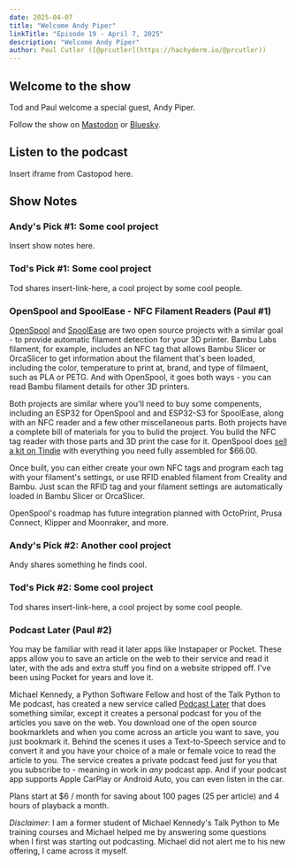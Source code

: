 ```yaml
---
date: 2025-04-07
title: "Welcome Andy Piper"
linkTitle: "Episode 19 - April 7, 2025"
description: "Welcome Andy Piper"
author: Paul Cutler ([@prcutler](https://hachyderm.io/@prcutler))
---
```


## Welcome to the show

Tod and Paul welcome a special guest, Andy Piper.

Follow the show on [Mastodon](https://www.circuitpythonshow.com/@thebootloader/follow) or [Bluesky](https://bsky.app/profile/thebootloader.net). 

## Listen to the podcast

Insert iframe from Castopod here.

## Show Notes

### Andy's Pick #1: Some cool project
Insert show notes here.

### Tod's Pick #1: Some cool project
Tod shares insert-link-here, a cool project by some cool people.

### OpenSpool and SpoolEase - NFC Filament Readers (Paul #1)

[OpenSpool](https://github.com/spuder/OpenSpool) and [SpoolEase](https://github.com/yanshay/SpoolEase) are two open source 
projects with a similar goal - to provide automatic filament detection for your 3D printer.  Bambu Labs filament, for example, includes 
an NFC tag that allows Bambu Slicer or OrcaSlicer to get information about the filament that's been loaded, including the color, 
temperature to print at, brand, and type of filmaent, such as PLA or PETG.  And with OpenSpool, it goes both ways - you can read Bambu 
filament details for other 3D printers.

Both projects are similar where you'll need to buy some compenents, including an ESP32 for OpenSpool and and ESP32-S3 for SpoolEase, 
along with an NFC reader and a few other miscellaneous parts.  Both projects have a complete bill of materials for you to bulid the project. 
You build the NFC tag reader with those parts and 3D print the case  for it. OpenSpool does 
[sell a kit on Tindie](https://www.tindie.com/products/spuder/openspool-mini/) with everything you need fully assembled for $66.00.

Once built, you can either create your own NFC tags and program each tag with your filament's settings, or use RFID enabled filament 
from Creality and Bambu.  Just scan the RFID tag and your filament settings are automatically loaded in Bambu Slicer or OrcaSlicer.

OpenSpool's roadmap has future integration planned with OctoPrint, Prusa Connect, Klipper and Moonraker, and more.

### Andy's Pick #2: Another cool project
Andy shares something he finds cool.

### Tod's Pick #2: Some cool project
Tod shares insert-link-here, a cool project by some cool people.

### Podcast Later (Paul #2)

You may be familiar with read it later apps like Instapaper or Pocket.  These apps allow you to save an article on 
the web to their service and read it later, with the ads and extra stuff you find on a website stripped off.  I've been 
using Pocket for years and love it.

Michael Kennedy, a Python Software Fellow and host of the Talk Python to Me podcast, has created a new service called 
[Podcast Later](https://podcastlater.com) that does something similar, except it creates a personal podcast for you 
of the articles you save on the web. You download one of the open source bookmarklets and when you come across an 
article you want to save, you just bookmark it.  Behind the scenes it uses a Text-to-Speech service and to convert it 
and you have your choice of a male or female voice to read the article to you.  The service creates a private podcast 
feed just for you that you subscribe to - meaning in work in *any* podcast app.  And if your podcast app supports 
Apple CarPlay or Android Auto, you can even listen in the car.

Plans start at $6 / month for saving about 100 pages (25 per article) and 4 hours of playback a month.

*Disclaimer*: I am a former student of Michael Kennedy's Talk Python to Me training courses and Michael helped me 
by answering some questions when I first was starting out podcasting.  Michael did not alert me to his new offering, 
I came across it myself.

